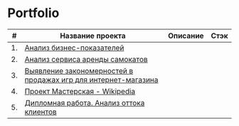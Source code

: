 # Portfolio

|#| Название проекта                    | Описание               | Стэк |
|--| -------------                      |:------------------:| -----:|
|1.|   [Анализ бизнес-показателей](https://github.com/Kati6ka/Portfolio/tree/98842d7712261edc0d1133433001bbe8567423bf/Project%201)        |   |  |
|2.| [Анализ сервиса аренды самокатов](https://github.com/Kati6ka/Portfolio/tree/d1d266a0b5c14613697a61c28c2c0eaf7465c458/Project%202)    |  |    |
|3.|  [Выявление закономерностей в продажах игр для интернет-магазина](https://github.com/Kati6ka/Portfolio/tree/0a68f28b4feac9c59dcc5be546dc6fe15077d401/Project%203)         |     |
|4.| [Проект Мастерская - Wikipedia](https://github.com/Kati6ka/Portfolio/tree/80213145c7ec599ad04964aec2919083f8163599/Project%204)|              |        |
|5.|[Дипломная работа. Анализ оттока клиентов](https://github.com/Kati6ka/Portfolio/tree/e2e4ce5d1a483374b6b786614b884ad09dbe5f6c/Project%205)|       |       

